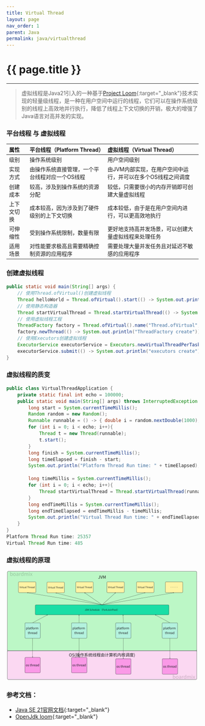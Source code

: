 ```yaml
---
title: Virtual Thread
layout: page
nav_order: 1
parent: Java
permalink: java/virtualthread
---
```


# {{ page.title }}  

--- 
> 虚拟线程是Java21引入的一种基于[Project Loom](https://github.com/openjdk/loom){:target="_blank"}技术实现的轻量级线程，是一种在用户空间中运行的线程，它们可以在操作系统级别的线程上高效地并行执行，降低了线程上下文切换的开销，极大的增强了Java语言对高并发的实现。  

### 平台线程 与 虚拟线程  

| 属性 | 平台线程（Platform Thread） | 虚拟线程（Virtual Thread） |
| :--- | :--- | :--- |
| 级别 | 操作系统级别 | 用户空间级别 |
| 实现方式 | 由操作系统直接管理，一个平台线程对应一个OS线程 | 由JVM内部实现，在用户空间中运行，并可以在多个OS线程之间调度 |
| 创建成本 | 较高，涉及到操作系统的资源分配 | 较低，只需要很小的内存开销即可创建大量虚拟线程 |
| 上下文切换 | 成本较高，因为涉及到了硬件级别的上下文切换 | 成本较低，由于是在用户空间内进行，可以更高效地执行 |
| 可伸缩性 | 受到操作系统限制，数量有限 | 更好地支持高并发场景，可以创建大量虚拟线程来处理任务 |
| 适用场景 | 对性能要求极高且需要精确控制资源的应用程序 | 需要处理大量并发任务且对延迟不敏感的应用程序 |
  

### 创建虚拟线程
```java
public static void main(String[] args) {
    // 使用Thread.ofVirtual()创建虚拟线程
    Thread helloWorld = Thread.ofVirtual().start(() -> System.out.println("Thread.ofVirtual create"));
    // 使用静态构造器
    Thread startVirtualThread = Thread.startVirtualThread(() -> System.out.println("Thread.startVirtualThread create"));
    // 使用虚拟线程工程
    ThreadFactory factory = Thread.ofVirtual().name("Thread.ofVirtual", 0).factory();
    factory.newThread(() -> System.out.println("ThreadFactory create")).start();
    // 使用Executors创建虚拟线程
    ExecutorService executorService = Executors.newVirtualThreadPerTaskExecutor();
    executorService.submit(() -> System.out.println("executors create"));
}
```

### 虚拟线程的质变
```java
public class VirtualThreadApplication {
    private static final int echo = 100000;
    public static void main(String[] args) throws InterruptedException {
        long start = System.currentTimeMillis();
        Random random = new Random();
        Runnable runnable = () -> { double i = random.nextDouble(1000); };
        for (int i = 0; i < echo; i++){
            Thread t = new Thread(runnable);
            t.start();
        }
        long finish = System.currentTimeMillis();
        long timeElapsed = finish - start;
        System.out.println("Platform Thread Run time: " + timeElapsed);

        long timeMillis = System.currentTimeMillis();
        for (int i = 0; i < echo; i++){
            Thread startVirtualThread = Thread.startVirtualThread(runnable);
        }
        long endTimeMillis = System.currentTimeMillis();
        long endTimeElapsed = endTimeMillis - timeMillis;
        System.out.println("Virtual Thread Run time: " + endTimeElapsed);
    }
}
Platform Thread Run time: 25357
Virtual Thread Run time: 485
```

### 虚拟线程的原理
![虚拟线程](/assets/image/VirtualThread.png)

### 参考文档：
+ [Java SE 21官网文档](https://docs.oracle.com/en/java/javase/21/core/virtual-threads.html#GUID-DC4306FC-D6C1-4BCC-AECE-48C32C1A8DAA){:target="_blank"}
+ [OpenJdk loom](https://github.com/openjdk/loom){:target="_blank"}